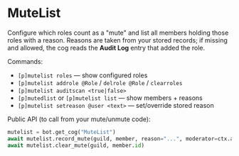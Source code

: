 # MuteList
Configure which roles count as a "mute" and list all members holding those roles with a reason.
Reasons are taken from your stored records; if missing and allowed, the cog reads the **Audit Log** entry that added the role.

Commands:
- `[p]mutelist roles` — show configured roles
- `[p]mutelist addrole @Role` / `delrole @Role` / `clearroles`
- `[p]mutelist auditscan <true|false>`
- `[p]mutedlist` or `[p]mutelist list` — show members + reasons
- `[p]mutelist setreason @user <text>` — set/override stored reason

Public API (to call from your mute/unmute code):
```py
mutelist = bot.get_cog("MuteList")
await mutelist.record_mute(guild, member, reason="...", moderator=ctx.author, until=None)
await mutelist.clear_mute(guild, member.id)
